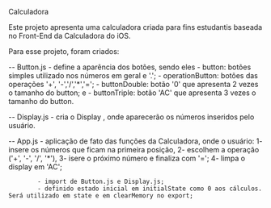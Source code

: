 Calculadora

Este projeto apresenta uma calculadora criada para fins estudantis baseada no Front-End da Calculadora do iOS.

Para esse projeto, foram criados: 

-- Button.js - define a aparência dos botões, sendo eles 
    - button: botões simples utilizado nos números em geral e '.';
    - operationButton: botões das operações '+', '-','/','*','=';
    - buttonDouble: botão '0' que apresenta 2 vezes o tamanho do button; e
    - buttonTriple: botão 'AC' que apresenta 3 vezes o tamanho do button.

-- Display.js - cria o Display , onde aparecerão os números inseridos pelo usuário.

-- App.js   - aplicação de fato das funções da Calculadora, onde o usuário:
            1- insere os números que ficam na primeira posição, 
            2- escolhem a operação ('+', '-', '/', '*'), 
            3- isere o próximo número e finaliza com '=';
            4- limpa o display em 'AC';

            - import de Button.js e Display.js;
            - definido estado inicial em initialState como 0 aos cálculos. Será utilizado em state e em clearMemory no export;
